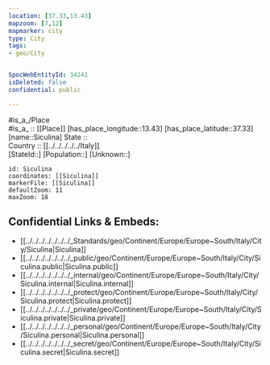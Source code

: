 ```yaml
---
location: [37.33,13.43] 
mapzoom: [7,12] 
mapmarker: city 
type: City
tags:
- geo/City


SpocWebEntityId: 34241
isDeleted: false
confidential: public

---
```

#is_a_/Place  
#is_a_ :: [[Place]] 
[has_place_longitude::13.43] 
[has_place_latitude::37.33] 
[name::Siculina] 
State ::  
Country :: [[../../../../../Italy]]  
[StateId::] 
[Population::] 
[Unknown::] 


```leaflet
id: Siculina
coordinates: [[Siculina]] 
markerFile: [[Siculina]] 
defaultZoom: 11 
maxZoom: 18
```


## Confidential Links & Embeds: 
- [[../../../../../../../_Standards/geo/Continent/Europe/Europe~South/Italy/City/Siculina|Siculina]] 
- [[../../../../../../../_public/geo/Continent/Europe/Europe~South/Italy/City/Siculina.public|Siculina.public]] 
- [[../../../../../../../_internal/geo/Continent/Europe/Europe~South/Italy/City/Siculina.internal|Siculina.internal]] 
- [[../../../../../../../_protect/geo/Continent/Europe/Europe~South/Italy/City/Siculina.protect|Siculina.protect]] 
- [[../../../../../../../_private/geo/Continent/Europe/Europe~South/Italy/City/Siculina.private|Siculina.private]] 
- [[../../../../../../../_personal/geo/Continent/Europe/Europe~South/Italy/City/Siculina.personal|Siculina.personal]] 
- [[../../../../../../../_secret/geo/Continent/Europe/Europe~South/Italy/City/Siculina.secret|Siculina.secret]] 
